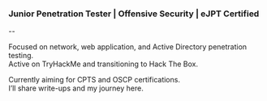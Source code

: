 ### Junior Penetration Tester | Offensive Security | eJPT Certified

--

Focused on network, web application, and Active Directory penetration testing.  
Active on TryHackMe and transitioning to Hack The Box.  

Currently aiming for CPTS and OSCP certifications.  
I’ll share write-ups and my journey here.



